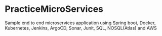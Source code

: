 # PracticeMicroServices
Sample end to end microservices application using Spring boot, Docker, Kubernetes, Jenkins, ArgoCD, Sonar, Junit, SQL, NOSQL(Atlas) and AWS
